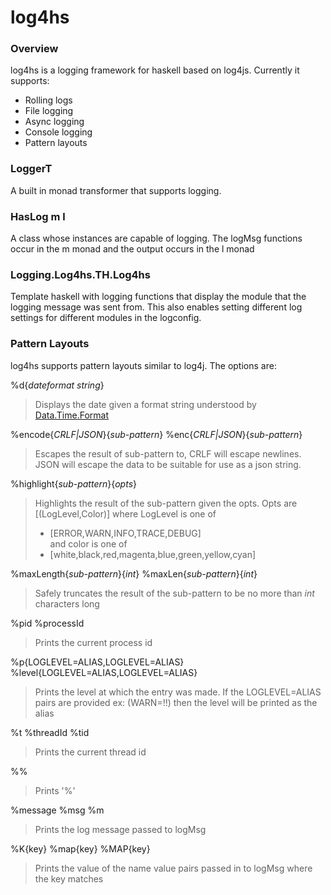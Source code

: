 # log4hs

### Overview
log4hs is a logging framework for haskell based on log4js.
Currently it supports:
 * Rolling logs
 * File logging
 * Async logging
 * Console logging
 * Pattern layouts

### LoggerT
A built in monad transformer that supports logging.

### HasLog m l
A class whose instances are capable of logging. The logMsg functions occur in the m monad and the output occurs in the l monad

### Logging.Log4hs.TH.Log4hs
Template haskell with logging functions that display the module that the logging message was sent from. This also enables setting different log settings for different modules in the logconfig.

### Pattern Layouts
log4hs supports pattern layouts similar to log4j. The options are:

%d{*dateformat string*}
> Displays the date given a format string understood by [Data.Time.Format](http://hackage.haskell.org/package/time/docs/Data-Time-Format.html)  
  

%encode{*CRLF|JSON*}{*sub-pattern*}
%enc{*CRLF|JSON*}{*sub-pattern*}
> Escapes the result of sub-pattern to, CRLF will escape newlines. JSON will escape the data to be suitable for use as a json string.

%highlight{*sub-pattern*}{*opts*}
> Highlights the result of the sub-pattern given the opts.
> Opts are [(LogLevel,Color)] where LogLevel is one of 
> * [ERROR,WARN,INFO,TRACE,DEBUG]<br/>
> and color is one of 
> * [white,black,red,magenta,blue,green,yellow,cyan]


%maxLength{*sub-pattern*}{*int*}
%maxLen{*sub-pattern*}{*int*}
> Safely truncates the result of the sub-pattern to be no more than *int* characters long

%pid
%processId
> Prints the current process id

%p{LOGLEVEL=ALIAS,LOGLEVEL=ALIAS}
%level{LOGLEVEL=ALIAS,LOGLEVEL=ALIAS}
> Prints the level at which the entry was made. If the LOGLEVEL=ALIAS pairs are provided ex: (WARN=!!) then the level will be printed as the alias

%t
%threadId
%tid
> Prints the current thread id

%%
> Prints '%'

%message
%msg
%m
> Prints the log message passed to logMsg

%K{key}
%map{key}
%MAP{key}
> Prints the value of the name value pairs passed in to logMsg where the key matches


